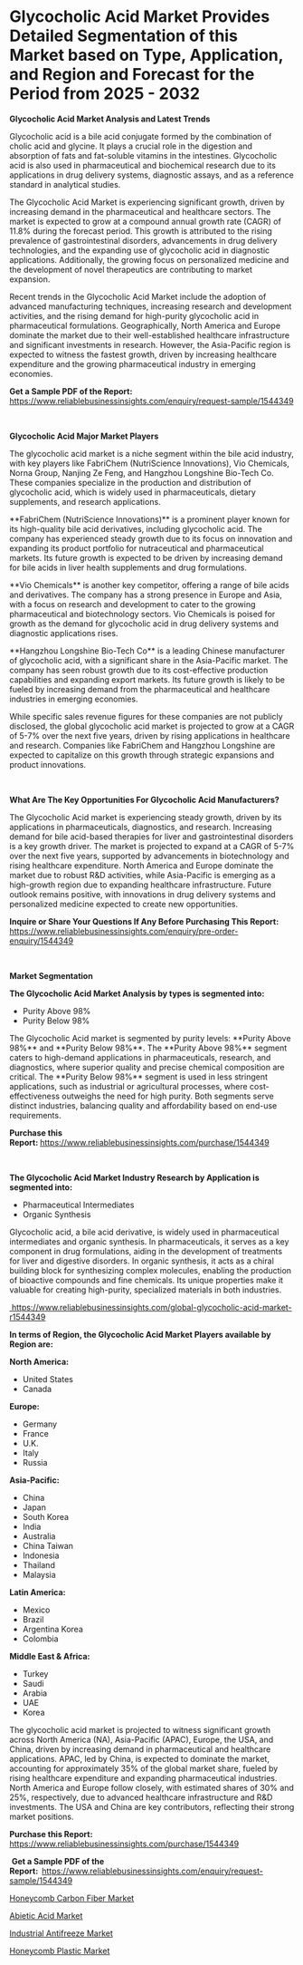 <p><h1>Glycocholic Acid Market Provides Detailed Segmentation of this Market based on Type, Application, and Region and Forecast for the Period from 2025 - 2032</h1></p><p><strong>Glycocholic Acid Market Analysis and Latest Trends</strong></p>
<p><p>Glycocholic acid is a bile acid conjugate formed by the combination of cholic acid and glycine. It plays a crucial role in the digestion and absorption of fats and fat-soluble vitamins in the intestines. Glycocholic acid is also used in pharmaceutical and biochemical research due to its applications in drug delivery systems, diagnostic assays, and as a reference standard in analytical studies.</p><p>The Glycocholic Acid Market is experiencing significant growth, driven by increasing demand in the pharmaceutical and healthcare sectors. The market is expected to grow at a compound annual growth rate (CAGR) of 11.8% during the forecast period. This growth is attributed to the rising prevalence of gastrointestinal disorders, advancements in drug delivery technologies, and the expanding use of glycocholic acid in diagnostic applications. Additionally, the growing focus on personalized medicine and the development of novel therapeutics are contributing to market expansion.</p><p>Recent trends in the Glycocholic Acid Market include the adoption of advanced manufacturing techniques, increasing research and development activities, and the rising demand for high-purity glycocholic acid in pharmaceutical formulations. Geographically, North America and Europe dominate the market due to their well-established healthcare infrastructure and significant investments in research. However, the Asia-Pacific region is expected to witness the fastest growth, driven by increasing healthcare expenditure and the growing pharmaceutical industry in emerging economies.</p></p>
<p><strong>Get a Sample PDF of the Report:&nbsp;</strong> <a href="https://www.reliablebusinessinsights.com/enquiry/request-sample/1544349?utm_campaign=97&utm_medium=2&utm_source=Github&utm_content=ia&utm_term=26012025&utm_id=glycocholic-acid">https://www.reliablebusinessinsights.com/enquiry/request-sample/1544349</a></p>
<p>&nbsp;</p>
<p><strong>Glycocholic Acid Major Market Players</strong></p>
<p><p>The glycocholic acid market is a niche segment within the bile acid industry, with key players like FabriChem (NutriScience Innovations), Vio Chemicals, Norna Group, Nanjing Ze Feng, and Hangzhou Longshine Bio-Tech Co. These companies specialize in the production and distribution of glycocholic acid, which is widely used in pharmaceuticals, dietary supplements, and research applications.</p><p>**FabriChem (NutriScience Innovations)** is a prominent player known for its high-quality bile acid derivatives, including glycocholic acid. The company has experienced steady growth due to its focus on innovation and expanding its product portfolio for nutraceutical and pharmaceutical markets. Its future growth is expected to be driven by increasing demand for bile acids in liver health supplements and drug formulations.</p><p>**Vio Chemicals** is another key competitor, offering a range of bile acids and derivatives. The company has a strong presence in Europe and Asia, with a focus on research and development to cater to the growing pharmaceutical and biotechnology sectors. Vio Chemicals is poised for growth as the demand for glycocholic acid in drug delivery systems and diagnostic applications rises.</p><p>**Hangzhou Longshine Bio-Tech Co** is a leading Chinese manufacturer of glycocholic acid, with a significant share in the Asia-Pacific market. The company has seen robust growth due to its cost-effective production capabilities and expanding export markets. Its future growth is likely to be fueled by increasing demand from the pharmaceutical and healthcare industries in emerging economies.</p><p>While specific sales revenue figures for these companies are not publicly disclosed, the global glycocholic acid market is projected to grow at a CAGR of 5-7% over the next five years, driven by rising applications in healthcare and research. Companies like FabriChem and Hangzhou Longshine are expected to capitalize on this growth through strategic expansions and product innovations.</p></p>
<p>&nbsp;</p>
<p><strong>What Are The Key Opportunities For Glycocholic Acid Manufacturers?</strong></p>
<p><p>The Glycocholic Acid market is experiencing steady growth, driven by its applications in pharmaceuticals, diagnostics, and research. Increasing demand for bile acid-based therapies for liver and gastrointestinal disorders is a key growth driver. The market is projected to expand at a CAGR of 5-7% over the next five years, supported by advancements in biotechnology and rising healthcare expenditure. North America and Europe dominate the market due to robust R&D activities, while Asia-Pacific is emerging as a high-growth region due to expanding healthcare infrastructure. Future outlook remains positive, with innovations in drug delivery systems and personalized medicine expected to create new opportunities.</p></p>
<p><strong>Inquire or Share Your Questions If Any Before Purchasing This Report:</strong> <a href="https://www.reliablebusinessinsights.com/enquiry/pre-order-enquiry/1544349?utm_campaign=97&utm_medium=2&utm_source=Github&utm_content=ia&utm_term=26012025&utm_id=glycocholic-acid">https://www.reliablebusinessinsights.com/enquiry/pre-order-enquiry/1544349</a></p>
<p>&nbsp;</p>
<p><strong>Market Segmentation</strong></p>
<p><strong>The Glycocholic Acid Market Analysis by types is segmented into:</strong></p>
<p><ul><li>Purity Above 98%</li><li>Purity Below 98%</li></ul></p>
<p><p>The Glycocholic Acid market is segmented by purity levels: **Purity Above 98%** and **Purity Below 98%**. The **Purity Above 98%** segment caters to high-demand applications in pharmaceuticals, research, and diagnostics, where superior quality and precise chemical composition are critical. The **Purity Below 98%** segment is used in less stringent applications, such as industrial or agricultural processes, where cost-effectiveness outweighs the need for high purity. Both segments serve distinct industries, balancing quality and affordability based on end-use requirements.</p></p>
<p><strong>Purchase this Report:&nbsp;</strong><a href="https://www.reliablebusinessinsights.com/purchase/1544349?utm_campaign=97&utm_medium=2&utm_source=Github&utm_content=ia&utm_term=26012025&utm_id=glycocholic-acid">https://www.reliablebusinessinsights.com/purchase/1544349</a></p>
<p>&nbsp;</p>
<p><strong>The Glycocholic Acid Market Industry Research by Application is segmented into:</strong></p>
<p><ul><li>Pharmaceutical Intermediates</li><li>Organic Synthesis</li></ul></p>
<p><p>Glycocholic acid, a bile acid derivative, is widely used in pharmaceutical intermediates and organic synthesis. In pharmaceuticals, it serves as a key component in drug formulations, aiding in the development of treatments for liver and digestive disorders. In organic synthesis, it acts as a chiral building block for synthesizing complex molecules, enabling the production of bioactive compounds and fine chemicals. Its unique properties make it valuable for creating high-purity, specialized materials in both industries.</p></p>
<p><a href="https://www.reliablebusinessinsights.com/global-glycocholic-acid-market-r1544349?utm_campaign=97&utm_medium=2&utm_source=Github&utm_content=ia&utm_term=26012025&utm_id=glycocholic-acid">&nbsp;https://www.reliablebusinessinsights.com/global-glycocholic-acid-market-r1544349</a></p>
<p><strong>In terms of Region, the Glycocholic Acid Market Players available by Region are:</strong></p>
<p>
    <p> <strong> North America: </strong>
        <ul>
            <li>United States</li>
            <li>Canada</li>
        </ul>
        </p> 
    <p> <strong> Europe: </strong>
        <ul>
            <li>Germany</li>
            <li>France</li>
            <li>U.K.</li>
            <li>Italy</li>
            <li>Russia</li>
        </ul>
        </p> 
    <p> <strong> Asia-Pacific: </strong>
        <ul>
            <li>China</li>
            <li>Japan</li>
            <li>South Korea</li>
            <li>India</li>
            <li>Australia</li>
            <li>China Taiwan</li>
            <li>Indonesia</li>
            <li>Thailand</li>
            <li>Malaysia</li>
        </ul>
        </p> 
    <p> <strong> Latin America: </strong>
        <ul>
            <li>Mexico</li>
            <li>Brazil</li>
            <li>Argentina Korea</li>
            <li>Colombia</li>
        </ul>
        </p> 
    <p> <strong> Middle East & Africa: </strong>
        <ul>
            <li>Turkey</li>
            <li>Saudi</li>
            <li>Arabia</li>
            <li>UAE</li>
            <li>Korea</li>
        </ul>
    </p>
    </p>
<p><p>The glycocholic acid market is projected to witness significant growth across North America (NA), Asia-Pacific (APAC), Europe, the USA, and China, driven by increasing demand in pharmaceutical and healthcare applications. APAC, led by China, is expected to dominate the market, accounting for approximately 35% of the global market share, fueled by rising healthcare expenditure and expanding pharmaceutical industries. North America and Europe follow closely, with estimated shares of 30% and 25%, respectively, due to advanced healthcare infrastructure and R&D investments. The USA and China are key contributors, reflecting their strong market positions.</p></p>
<p><strong>Purchase this Report: </strong><a href="https://www.reliablebusinessinsights.com/purchase/1544349?utm_campaign=97&utm_medium=2&utm_source=Github&utm_content=ia&utm_term=26012025&utm_id=glycocholic-acid">https://www.reliablebusinessinsights.com/purchase/1544349</a></p>
<p>&nbsp;<strong>Get a Sample PDF of the Report:&nbsp;&nbsp;</strong><a href="https://www.reliablebusinessinsights.com/enquiry/request-sample/1544349?utm_campaign=97&utm_medium=2&utm_source=Github&utm_content=ia&utm_term=26012025&utm_id=glycocholic-acid">https://www.reliablebusinessinsights.com/enquiry/request-sample/1544349</a></p>
<p><strong></strong></p>
<p><p><a href="https://github.com/jenithschijf/Market-Research-Report-List-1/blob/main/honeycomb-carbon-fiber-market.md?utm_campaign=97&utm_medium=2&utm_source=Github&utm_content=ia&utm_term=26012025&utm_id=glycocholic-acid">Honeycomb Carbon Fiber Market</a></p><p><a href="https://github.com/daphnyvashdi/Market-Research-Report-List-1/blob/main/abietic-acid-market.md?utm_campaign=97&utm_medium=2&utm_source=Github&utm_content=ia&utm_term=26012025&utm_id=glycocholic-acid">Abietic Acid Market</a></p><p><a href="https://github.com/voigttyagi/Market-Research-Report-List-1/blob/main/industrial-antifreeze-market.md?utm_campaign=97&utm_medium=2&utm_source=Github&utm_content=ia&utm_term=26012025&utm_id=glycocholic-acid">Industrial Antifreeze Market</a></p><p><a href="https://github.com/giblydirani3/Market-Research-Report-List-1/blob/main/honeycomb-plastic-market.md?utm_campaign=97&utm_medium=2&utm_source=Github&utm_content=ia&utm_term=26012025&utm_id=glycocholic-acid">Honeycomb Plastic Market</a></p></p>